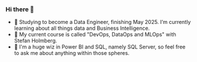 ### Hi there 👋
- 🌱 Studying to become a Data Engineer, finishing May 2025. I’m currently learning about all things data and Business Intelligence.
- 🔭 My current course is called "DevOps, DataOps and MLOps" with Stefan Holmberg.
- 💬 I'm a huge wiz in Power BI and SQL, namely SQL Server, so feel free to ask me about anything within those spheres.
